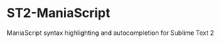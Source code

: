 ST2-ManiaScript
===============

ManiaScript syntax highlighting and autocompletion for Sublime Text 2